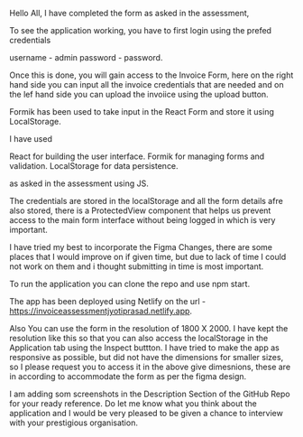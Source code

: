 Hello All, I have completed the form as asked in the assessment,

To see the application working, you have to first login using the prefed credentials 

username - admin
password - password.

Once this is done, you will gain access to the Invoice Form, here on the right hand side you can input all the invoice credentials that are needed and on the lef hand side you can upload the invoiice using the upload button.

Formik has been used to take input in the React Form and store it using LocalStorage.

I have used

React for building the user interface.
Formik for managing forms and validation.
LocalStorage for data persistence.


 as asked in the assessment using JS.

 The credentials are stored in the localStorage and all the form details afre also stored, there is a ProtectedView component that helps us prevent access to the main form interface without being logged in which is very important.

 I have tried my best to incorporate the Figma Changes, there are some places that I would improve on if given time, but due to lack of time I could not work on them and i thought submitting in time is most important.

 To run the application you can clone the repo and use npm start.

 The app has been deployed using Netlify on the url - https://invoiceassessmentjyotiprasad.netlify.app.

 Also You can use the form in the resolution of 1800 X 2000. I have kept the resolution like this so that you can also access the localStorage in the Application tab using the Inspect buttton. I have tried to make the app as responsive as possible, but did not have the dimensions for smaller sizes, so I please request you to access it in the above give dimesnions, these are in according to accommodate the form as per the figma design.

 I am adding som screenshots in the Description Section of the GitHub Repo for your ready reference. Do let me know what you think about the application and I would be very pleased to be given a chance to interview with your prestigious organisation.

 
